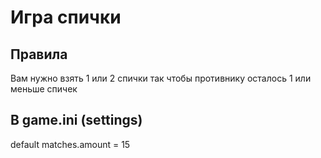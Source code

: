 # Игра спички
## Правила
Вам нужно взять 1 или 2 спички так чтобы противнику осталось 1 или меньше спичек
## В game.ini (settings)
default matches.amount = 15
